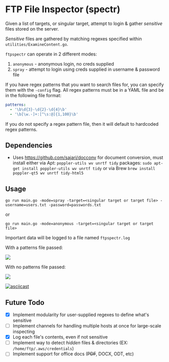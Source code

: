 # FTP File Inspector (spectr)

Given a list of targets, or singular target, attempt to login & gather *sensitive* files stored on the server.

*Sensitive* files are gathered by matching regexes specified within `utilities/ExamineContent.go`.

`ftpspectr` can operate in 2 different modes:

1. `anonymous` - anonymous login, no creds supplied
2. `spray` - attempt to login using creds supplied in username & password file

If you have regex patterns that you want to search files for, you can specify them with the `-config` flag. All regex patterns must be in a YAML file and be in the following file format:

```yml
patterns:
  - '\b\d{3}-\d{2}-\d{4}\b'
  - '\b[\w.-]+:[^\s:@]{1,100}\b'
```
If you do not specify a regex pattern file, then it will default to hardcoded regex patterns.

## Dependencies

* Uses https://github.com/sajari/docconv for document conversion, must install either via Apt: `poppler-utils wv unrtf tidy` packages: `sudo apt-get install poppler-utils wv unrtf tidy` or via Brew `brew install poppler-qt5 wv unrtf tidy-html5`

## Usage

`go run main.go -mode=spray -target=<singular target or target file> -username=users.txt -password=passwords.txt`

or 

`go run main.go -mode=anonymous -target=<singular target or target file>`


Important data will be logged to a file named `ftpspectr.log`


With a patterns file passed:

![](https://i.ibb.co/LXPYzDhn/2025-07-12-08-27.png)

With no patterns file passed:

![](https://i.ibb.co/gFZMCbpF/2025-07-12-08-29.png)

[![asciicast](https://asciinema.org/a/M0PXkaPCC4BKwd14g9oLfvpKp.svg)](https://asciinema.org/a/M0PXkaPCC4BKwd14g9oLfvpKp)

## Future Todo

- [x] Implement modularity for user-supplied regexes to define what's sensitive
- [ ] Implement channels for handling multiple hosts at once for large-scale inspecting 
- [x] Log each file's contents, even if not sensitive
- [ ] Implement way to detect *hidden* files & directories (EX: `/home/ftp/.aws/credentials`)
- [ ] Implement support for office docs (~~PDF~~, DOCX, ODT, etc)
